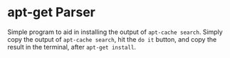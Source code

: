 # apt-get Parser
Simple program to aid in installing the output of `apt-cache search`. Simply copy the output of `apt-cache search`, hit the `do it` button, and copy the result in the terminal, after `apt-get install`.
